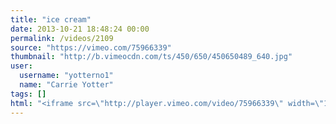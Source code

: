 ```yaml
---
title: "ice cream"
date: 2013-10-21 18:48:24 00:00
permalink: /videos/2109
source: "https://vimeo.com/75966339"
thumbnail: "http://b.vimeocdn.com/ts/450/650/450650489_640.jpg"
user:
  username: "yotterno1"
  name: "Carrie Yotter"
tags: []
html: "<iframe src=\"http://player.vimeo.com/video/75966339\" width=\"1280\" height=\"720\" frameborder=\"0\" webkitallowfullscreen mozallowfullscreen allowfullscreen></iframe>"
---
```


